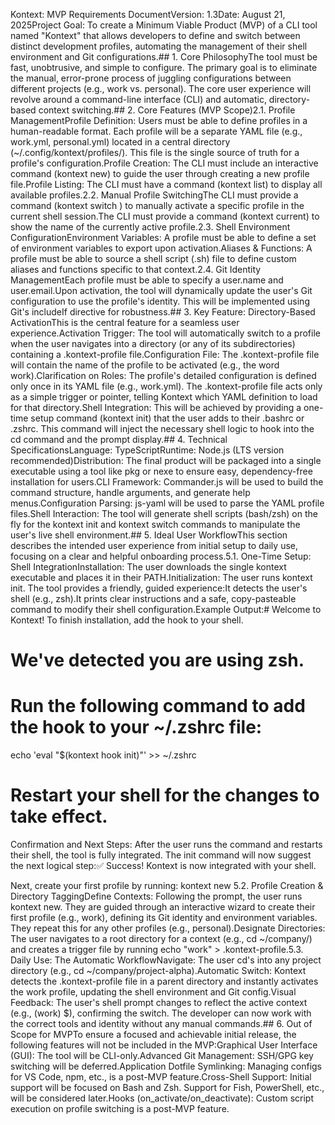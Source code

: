 Kontext: MVP Requirements DocumentVersion: 1.3Date: August 21, 2025Project Goal: To create a Minimum Viable Product (MVP) of a CLI tool named "Kontext" that allows developers to define and switch between distinct development profiles, automating the management of their shell environment and Git configurations.## 1. Core PhilosophyThe tool must be fast, unobtrusive, and simple to configure. The primary goal is to eliminate the manual, error-prone process of juggling configurations between different projects (e.g., work vs. personal). The core user experience will revolve around a command-line interface (CLI) and automatic, directory-based context switching.## 2. Core Features (MVP Scope)2.1. Profile ManagementProfile Definition: Users must be able to define profiles in a human-readable format. Each profile will be a separate YAML file (e.g., work.yml, personal.yml) located in a central directory (~/.config/kontext/profiles/). This file is the single source of truth for a profile's configuration.Profile Creation: The CLI must include an interactive command (kontext new) to guide the user through creating a new profile file.Profile Listing: The CLI must have a command (kontext list) to display all available profiles.2.2. Manual Profile SwitchingThe CLI must provide a command (kontext switch <profile-name>) to manually activate a specific profile in the current shell session.The CLI must provide a command (kontext current) to show the name of the currently active profile.2.3. Shell Environment ConfigurationEnvironment Variables: A profile must be able to define a set of environment variables to export upon activation.Aliases & Functions: A profile must be able to source a shell script (.sh) file to define custom aliases and functions specific to that context.2.4. Git Identity ManagementEach profile must be able to specify a user.name and user.email.Upon activation, the tool will dynamically update the user's Git configuration to use the profile's identity. This will be implemented using Git's includeIf directive for robustness.## 3. Key Feature: Directory-Based ActivationThis is the central feature for a seamless user experience.Activation Trigger: The tool will automatically switch to a profile when the user navigates into a directory (or any of its subdirectories) containing a .kontext-profile file.Configuration File: The .kontext-profile file will contain the name of the profile to be activated (e.g., the word work).Clarification on Roles: The profile's detailed configuration is defined only once in its YAML file (e.g., work.yml). The .kontext-profile file acts only as a simple trigger or pointer, telling Kontext which YAML definition to load for that directory.Shell Integration: This will be achieved by providing a one-time setup command (kontext init) that the user adds to their .bashrc or .zshrc. This command will inject the necessary shell logic to hook into the cd command and the prompt display.## 4. Technical SpecificationsLanguage: TypeScriptRuntime: Node.js (LTS version recommended)Distribution: The final product will be packaged into a single executable using a tool like pkg or nexe to ensure easy, dependency-free installation for users.CLI Framework: Commander.js will be used to build the command structure, handle arguments, and generate help menus.Configuration Parsing: js-yaml will be used to parse the YAML profile files.Shell Interaction: The tool will generate shell scripts (bash/zsh) on the fly for the kontext init and kontext switch commands to manipulate the user's live shell environment.## 5. Ideal User WorkflowThis section describes the intended user experience from initial setup to daily use, focusing on a clear and helpful onboarding process.5.1. One-Time Setup: Shell IntegrationInstallation: The user downloads the single kontext executable and places it in their PATH.Initialization: The user runs kontext init. The tool provides a friendly, guided experience:It detects the user's shell (e.g., zsh).It prints clear instructions and a safe, copy-pasteable command to modify their shell configuration.Example Output:# Welcome to Kontext! To finish installation, add the hook to your shell.

# We've detected you are using zsh.

# Run the following command to add the hook to your ~/.zshrc file:

echo 'eval "$(kontext hook init)"' >> ~/.zshrc

# Restart your shell for the changes to take effect.

Confirmation and Next Steps: After the user runs the command and restarts their shell, the tool is fully integrated. The init command will now suggest the next logical step:✅ Success! Kontext is now integrated with your shell.

Next, create your first profile by running:
kontext new
5.2. Profile Creation & Directory TaggingDefine Contexts: Following the prompt, the user runs kontext new. They are guided through an interactive wizard to create their first profile (e.g., work), defining its Git identity and environment variables. They repeat this for any other profiles (e.g., personal).Designate Directories: The user navigates to a root directory for a context (e.g., cd ~/company/) and creates a trigger file by running echo "work" > .kontext-profile.5.3. Daily Use: The Automatic WorkflowNavigate: The user cd's into any project directory (e.g., cd ~/company/project-alpha).Automatic Switch: Kontext detects the .kontext-profile file in a parent directory and instantly activates the work profile, updating the shell environment and Git config.Visual Feedback: The user's shell prompt changes to reflect the active context (e.g., (work) $), confirming the switch. The developer can now work with the correct tools and identity without any manual commands.## 6. Out of Scope for MVPTo ensure a focused and achievable initial release, the following features will not be included in the MVP:Graphical User Interface (GUI): The tool will be CLI-only.Advanced Git Management: SSH/GPG key switching will be deferred.Application Dotfile Symlinking: Managing configs for VS Code, npm, etc., is a post-MVP feature.Cross-Shell Support: Initial support will be focused on Bash and Zsh. Support for Fish, PowerShell, etc., will be considered later.Hooks (on_activate/on_deactivate): Custom script execution on profile switching is a post-MVP feature.
